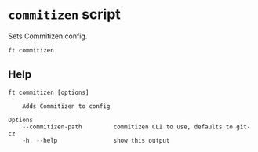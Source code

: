 # `commitizen` script

Sets Commitizen config.

```shell
ft commitizen
```

## Help

```
ft commitizen [options]

    Adds Commitizen to config

Options
    --commitizen-path         commitizen CLI to use, defaults to git-cz
    -h, --help                show this output
```
